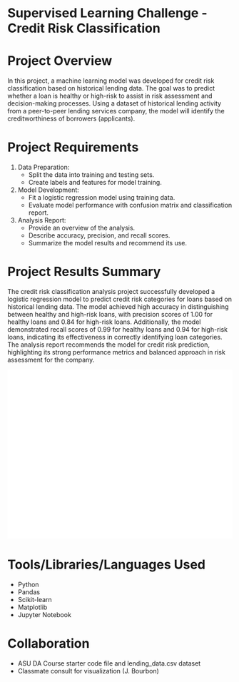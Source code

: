 # Supervised Learning Challenge - Credit Risk Classification

# Project Overview

In this project, a machine learning model was developed for credit risk classification based on historical lending data. The goal was to predict whether a loan is healthy or high-risk to assist in risk assessment and decision-making processes. Using a dataset of historical lending activity from a peer-to-peer lending services company, the model will identify the creditworthiness of borrowers (applicants).

# Project Requirements

1. Data Preparation:
    * Split the data into training and testing sets.
    * Create labels and features for model training.
2. Model Development:
    * Fit a logistic regression model using training data.
    * Evaluate model performance with confusion matrix and classification report.
3. Analysis Report:
    * Provide an overview of the analysis.
    * Describe accuracy, precision, and recall scores.
    * Summarize the model results and recommend its use.
  
# Project Results Summary

The credit risk classification analysis project successfully developed a logistic regression model to predict credit risk categories for loans based on historical lending data. The model achieved high accuracy in distinguishing between healthy and high-risk loans, with precision scores of 1.00 for healthy loans and 0.84 for high-risk loans. Additionally, the model demonstrated recall scores of 0.99 for healthy loans and 0.94 for high-risk loans, indicating its effectiveness in correctly identifying loan categories. The analysis report recommends the model for credit risk prediction, highlighting its strong performance metrics and balanced approach in risk assessment for the company.

![alt text](Resources/heatmap_figure.png)
  
# Tools/Libraries/Languages Used
* Python
* Pandas
* Scikit-learn
* Matplotlib
* Jupyter Notebook

# Collaboration
* ASU DA Course starter code file and lending_data.csv dataset
* Classmate consult for visualization (J. Bourbon) 